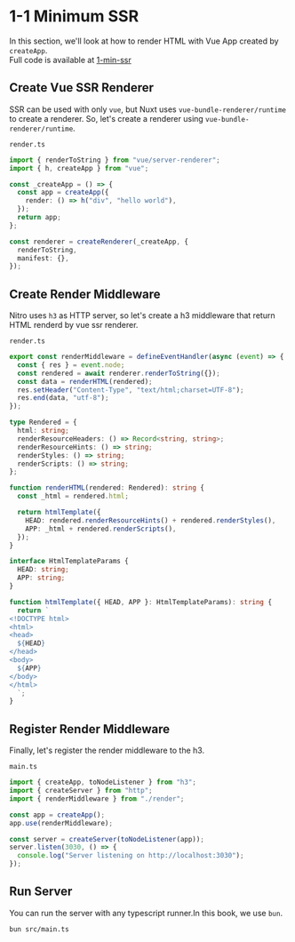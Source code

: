 # 1-1 Minimum SSR

In this section, we'll look at how to render HTML with Vue App created by `createApp`.  
Full code is available at [1-min-ssr](https://github.com/shoma-mano/chibinuxt/tree/main/books/1-min-ssr)

## Create Vue SSR Renderer

SSR can be used with only `vue`, but Nuxt uses `vue-bundle-renderer/runtime` to create a renderer.
So, let's create a renderer using `vue-bundle-renderer/runtime`.

`render.ts`

```ts typescript
import { renderToString } from "vue/server-renderer";
import { h, createApp } from "vue";

const _createApp = () => {
  const app = createApp({
    render: () => h("div", "hello world"),
  });
  return app;
};

const renderer = createRenderer(_createApp, {
  renderToString,
  manifest: {},
});
```

## Create Render Middleware

Nitro uses `h3` as HTTP server, so let's create a h3 middleware that return HTML renderd by vue ssr renderer.

`render.ts`

```ts
export const renderMiddleware = defineEventHandler(async (event) => {
  const { res } = event.node;
  const rendered = await renderer.renderToString({});
  const data = renderHTML(rendered);
  res.setHeader("Content-Type", "text/html;charset=UTF-8");
  res.end(data, "utf-8");
});

type Rendered = {
  html: string;
  renderResourceHeaders: () => Record<string, string>;
  renderResourceHints: () => string;
  renderStyles: () => string;
  renderScripts: () => string;
};

function renderHTML(rendered: Rendered): string {
  const _html = rendered.html;

  return htmlTemplate({
    HEAD: rendered.renderResourceHints() + rendered.renderStyles(),
    APP: _html + rendered.renderScripts(),
  });
}

interface HtmlTemplateParams {
  HEAD: string;
  APP: string;
}

function htmlTemplate({ HEAD, APP }: HtmlTemplateParams): string {
  return `
<!DOCTYPE html>
<html>
<head>
  ${HEAD}
</head>
<body>
  ${APP}
</body>
</html>
  `;
}
```

## Register Render Middleware

Finally, let's register the render middleware to the h3.

`main.ts`

```ts
import { createApp, toNodeListener } from "h3";
import { createServer } from "http";
import { renderMiddleware } from "./render";

const app = createApp();
app.use(renderMiddleware);

const server = createServer(toNodeListener(app));
server.listen(3030, () => {
  console.log("Server listening on http://localhost:3030");
});
```

## Run Server

You can run the server with any typescript runner.In this book, we use `bun`.

```sh
bun src/main.ts
```
